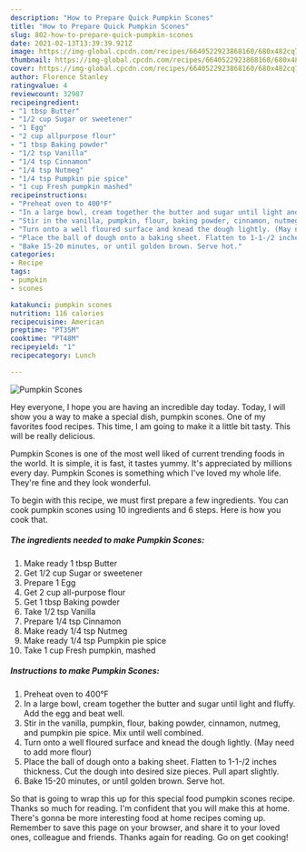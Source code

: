 ```yaml
---
description: "How to Prepare Quick Pumpkin Scones"
title: "How to Prepare Quick Pumpkin Scones"
slug: 802-how-to-prepare-quick-pumpkin-scones
date: 2021-02-13T13:39:39.921Z
image: https://img-global.cpcdn.com/recipes/6640522923868160/680x482cq70/pumpkin-scones-recipe-main-photo.jpg
thumbnail: https://img-global.cpcdn.com/recipes/6640522923868160/680x482cq70/pumpkin-scones-recipe-main-photo.jpg
cover: https://img-global.cpcdn.com/recipes/6640522923868160/680x482cq70/pumpkin-scones-recipe-main-photo.jpg
author: Florence Stanley
ratingvalue: 4
reviewcount: 32987
recipeingredient:
- "1 tbsp Butter"
- "1/2 cup Sugar or sweetener"
- "1 Egg"
- "2 cup allpurpose flour"
- "1 tbsp Baking powder"
- "1/2 tsp Vanilla"
- "1/4 tsp Cinnamon"
- "1/4 tsp Nutmeg"
- "1/4 tsp Pumpkin pie spice"
- "1 cup Fresh pumpkin mashed"
recipeinstructions:
- "Preheat oven to 400°F"
- "In a large bowl, cream together the butter and sugar until light and fluffy. Add the egg and beat well."
- "Stir in the vanilla, pumpkin, flour, baking powder, cinnamon, nutmeg, and pumpkin pie spice. Mix until well combined."
- "Turn onto a well floured surface and knead the dough lightly. (May need to add more flour)"
- "Place the ball of dough onto a baking sheet. Flatten to 1-1-/2 inches thickness. Cut the dough into desired size pieces. Pull apart slightly."
- "Bake 15-20 minutes, or until golden brown. Serve hot."
categories:
- Recipe
tags:
- pumpkin
- scones

katakunci: pumpkin scones 
nutrition: 116 calories
recipecuisine: American
preptime: "PT35M"
cooktime: "PT48M"
recipeyield: "1"
recipecategory: Lunch

---
```



![Pumpkin Scones](https://img-global.cpcdn.com/recipes/6640522923868160/680x482cq70/pumpkin-scones-recipe-main-photo.jpg)

Hey everyone, I hope you are having an incredible day today. Today, I will show you a way to make a special dish, pumpkin scones. One of my favorites food recipes. This time, I am going to make it a little bit tasty. This will be really delicious.

Pumpkin Scones is one of the most well liked of current trending foods in the world. It is simple, it is fast, it tastes yummy. It's appreciated by millions every day. Pumpkin Scones is something which I've loved my whole life. They're fine and they look wonderful.




To begin with this recipe, we must first prepare a few ingredients. You can cook pumpkin scones using 10 ingredients and 6 steps. Here is how you cook that.

<!--inarticleads1-->

##### The ingredients needed to make Pumpkin Scones:

1. Make ready 1 tbsp Butter
1. Get 1/2 cup Sugar or sweetener
1. Prepare 1 Egg
1. Get 2 cup all-purpose flour
1. Get 1 tbsp Baking powder
1. Take 1/2 tsp Vanilla
1. Prepare 1/4 tsp Cinnamon
1. Make ready 1/4 tsp Nutmeg
1. Make ready 1/4 tsp Pumpkin pie spice
1. Take 1 cup Fresh pumpkin, mashed




<!--inarticleads2-->

##### Instructions to make Pumpkin Scones:

1. Preheat oven to 400°F
1. In a large bowl, cream together the butter and sugar until light and fluffy. Add the egg and beat well.
1. Stir in the vanilla, pumpkin, flour, baking powder, cinnamon, nutmeg, and pumpkin pie spice. Mix until well combined.
1. Turn onto a well floured surface and knead the dough lightly. (May need to add more flour)
1. Place the ball of dough onto a baking sheet. Flatten to 1-1-/2 inches thickness. Cut the dough into desired size pieces. Pull apart slightly.
1. Bake 15-20 minutes, or until golden brown. Serve hot.




So that is going to wrap this up for this special food pumpkin scones recipe. Thanks so much for reading. I'm confident that you will make this at home. There's gonna be more interesting food at home recipes coming up. Remember to save this page on your browser, and share it to your loved ones, colleague and friends. Thanks again for reading. Go on get cooking!

